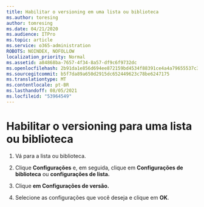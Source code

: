 ```yaml
---
title: Habilitar o versioning em uma lista ou biblioteca
ms.author: toresing
author: tomresing
ms.date: 04/21/2020
ms.audience: ITPro
ms.topic: article
ms.service: o365-administration
ROBOTS: NOINDEX, NOFOLLOW
localization_priority: Normal
ms.assetid: a84868ba-7657-4f34-8a57-df9c6f9732dc
ms.openlocfilehash: 2b91da1e856d694ee872159bd4534f88391ce4a4a79655537c3c69b1910d9b37
ms.sourcegitcommit: b5f7da89a650d2915dc652449623c78be6247175
ms.translationtype: MT
ms.contentlocale: pt-BR
ms.lasthandoff: 08/05/2021
ms.locfileid: "53964549"
---
```

# <a name="enable-versioning-for-a-list-or-library"></a>Habilitar o versioning para uma lista ou biblioteca

1. Vá para a lista ou biblioteca.
    
2. Clique **Configurações** e, em seguida, clique em **Configurações de biblioteca** ou **configurações de lista.**
    
3. Clique **em Configurações de versão.**
    
4. Selecione as configurações que você deseja e clique em **OK**.
    

